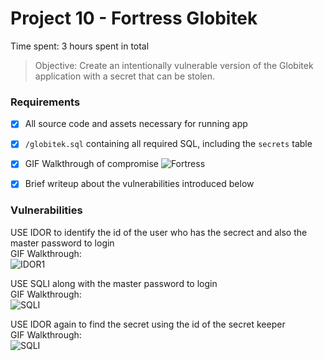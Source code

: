 # Project 10 - Fortress Globitek

Time spent: 3 hours spent in total

> Objective: Create an intentionally vulnerable version of the Globitek application with a secret that can be stolen.

### Requirements

- [x] All source code and assets necessary for running app
- [x] `/globitek.sql` containing all required SQL, including the `secrets` table
- [x] GIF Walkthrough of compromise
  <img src='http://i.imgur.com/tfkYs7b.gif' title='Video Walkthrough' width='' alt='Fortress' />
- [x] Brief writeup about the vulnerabilities introduced below


### Vulnerabilities

  USE IDOR to identify the id of the user who has the secrect and also the master password to login </br>
  GIF Walkthrough: </br><img src='http://i.imgur.com/bcIGnpr.gif' title='Video Walkthrough' width='' alt='IDOR1' /></br>
  
  USE SQLI along with the master password to login</br>
  GIF Walkthrough: </br><img src='http://i.imgur.com/OjwV62G.gif' title='Video Walkthrough' width='' alt='SQLI' /></br>
  
  USE IDOR again to find the secret using the id of the secret keeper</br>
  GIF Walkthrough: </br><img src='http://i.imgur.com/3O2p0Lb.gif' title='Video Walkthrough' width='' alt='SQLI' />
